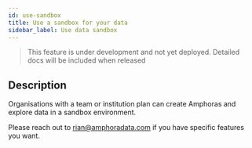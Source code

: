 ```yaml
---
id: use-sandbox
title: Use a sandbox for your data
sidebar_label: Use data sandbox
---
```



> This feature is under development and not yet deployed. Detailed docs will be included when released

## Description
Organisations with a team or institution plan can create Amphoras and explore data in a sandbox environment. 

Please reach out to rian@amphoradata.com if you have specific features you want.